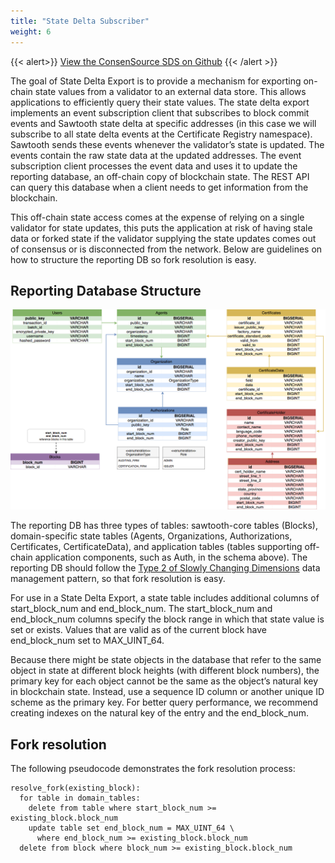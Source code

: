 ```yaml
---
title: "State Delta Subscriber"
weight: 6
---
```


{{< alert>}}
[View the ConsenSource SDS on Github](https://github.com/target/consensource-sds/tree/master)
{{< /alert >}}

The goal of State Delta Export is to provide a mechanism for exporting on-chain state values from a validator to an external data store. This allows applications to efficiently query their state values. The state delta export implements an event subscription client that subscribes to block commit events and Sawtooth state delta at specific addresses (in this case we will subscribe to all state delta events at the Certificate Registry namespace). Sawtooth sends these events whenever the validator’s state is updated. The events contain the raw state data at the updated addresses. The event subscription client processes the event data and uses it to update the reporting database, an off-chain copy of blockchain state. The REST API can query this database when a client needs to get information from the blockchain.

This off-chain state access comes at the expense of relying on a single validator for state updates, this puts the application at risk of having stale data or forked state if the validator supplying the state updates comes out of consensus or is disconnected from the network. Below are guidelines on how to structure the reporting DB so fork resolution is easy.

## Reporting Database Structure

![DB Schema](https://github.com/target/consensource-docs/blob/master/content/docs/developer/Application%20Developer's%20Guide/SDS/ConsenSource_DBSchema.png?raw=true)

The reporting DB has three types of tables: sawtooth-core tables (Blocks), domain-specific state tables (Agents, Organizations, Authorizations, Certificates, CertificateData), and application tables (tables supporting off-chain application components, such as Auth, in the schema above).
The reporting DB should follow the [Type 2 of Slowly Changing Dimensions](https://en.wikipedia.org/wiki/Slowly_changing_dimension#Type_2:_add_new_row) data management pattern, so that fork resolution is easy.

For use in a State Delta Export, a state table includes additional columns of start_block_num and end_block_num. The ​start_block_num​ and ​end_block_num​ columns specify the block range in which that state value is set or exists. Values that are valid as of the current block have ​end_block_num​ set to MAX_UINT_64.

Because there might be state objects in the database that refer to the same object in state at different block heights (with different block numbers), the primary key for each object cannot be the same as the object’s natural key in blockchain state. Instead, use a sequence ID column or another unique ID scheme as the primary key. For better query performance, we recommend creating indexes on the natural key of the entry and the end_block_num.

## Fork resolution

The following pseudocode demonstrates the fork resolution process:

```
resolve_fork(existing_block):
  for table in domain_tables:
    delete from table where start_block_num >= existing_block.block_num
    update table set end_block_num = MAX_UINT_64 \
      where end_block_num >= existing_block.block_num
  delete from block where block_num >= existing_block.block_num
```
